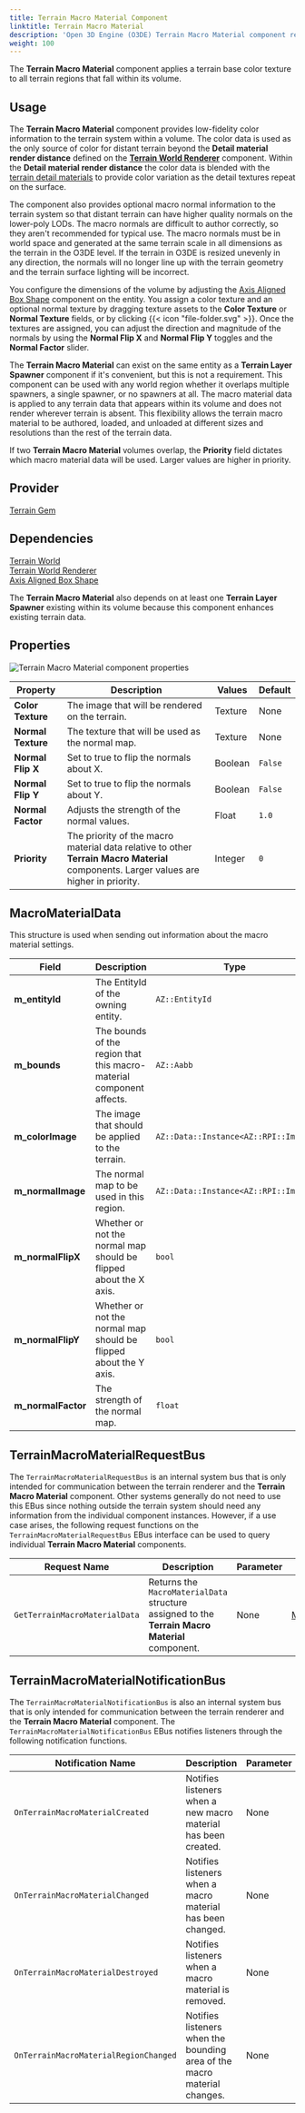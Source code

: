 ```yaml
---
title: Terrain Macro Material Component
linktitle: Terrain Macro Material
description: 'Open 3D Engine (O3DE) Terrain Macro Material component reference.'
weight: 100
---
```


The **Terrain Macro Material** component applies a terrain base color texture to all terrain regions that fall within its volume.

## Usage

The **Terrain Macro Material** component provides low-fidelity color information to the terrain system within a volume. The color data is used as the only source of color for distant terrain beyond the **Detail material render distance** defined on the [**Terrain World Renderer**](/docs/user-guide/components/reference/terrain/world-renderer) component. Within the **Detail material render distance** the color data is blended with the [terrain detail materials](/docs/user-guide/components/reference/terrain/terrain-detail-material) to provide color variation as the detail textures repeat on the surface.

The component also provides optional macro normal information to the terrain system so that distant terrain can have higher quality normals on the lower-poly LODs. The macro normals are difficult to author correctly, so they aren't recommended for typical use. The macro normals must be in world space and generated at the same terrain scale in all dimensions as the terrain in the O3DE level. If the terrain in O3DE is resized unevenly in any direction, the normals will no longer line up with the terrain geometry and the terrain surface lighting will be incorrect.

You configure the dimensions of the volume by adjusting the [Axis Aligned Box Shape](/docs/user-guide/components/reference/shape/axis-aligned-box-shape) component on the entity. You assign a color texture and an optional normal texture by dragging texture assets to the **Color Texture** or **Normal Texture** fields, or by clicking {{< icon "file-folder.svg" >}}. Once the textures are assigned, you can adjust the direction and magnitude of the normals by using the **Normal Flip X** and **Normal Flip Y** toggles and the **Normal Factor** slider.

The **Terrain Macro Material** can exist on the same entity as a **Terrain Layer Spawner** component if it's convenient, but this is not a requirement. This component can be used with any world region whether it overlaps multiple spawners, a single spawner, or no spawners at all. The macro material data is applied to any terrain data that appears within its volume and does not render wherever terrain is absent. This flexibility allows the terrain macro material to be authored, loaded, and unloaded at different sizes and resolutions than the rest of the terrain data.

If two **Terrain Macro Material** volumes overlap, the **Priority** field dictates which macro material data will be used. Larger values are higher in priority.

## Provider

[Terrain Gem](/docs/user-guide/gems/reference/environment/terrain)

## Dependencies

[Terrain World](/docs/user-guide/components/reference/terrain/world)  
[Terrain World Renderer](/docs/user-guide/components/reference/terrain/world-renderer)  
[Axis Aligned Box Shape](/docs/user-guide/components/reference/shape/axis-aligned-box-shape)

The **Terrain Macro Material** also depends on at least one **Terrain Layer Spawner** existing within its volume because this component enhances existing terrain data.

## Properties

![Terrain Macro Material component properties](/images/user-guide/components/reference/terrain/terrain-macro-material-component.png)

| Property | Description | Values | Default |
|-|-|-|-|
| **Color Texture** | The image that will be rendered on the terrain. | Texture | None |
| **Normal Texture** | The texture that will be used as the normal map. | Texture | None |
| **Normal Flip X** | Set to true to flip the normals about X. | Boolean | `False` |
| **Normal Flip Y** | Set to true to flip the normals about Y. | Boolean | `False` |
| **Normal Factor** | Adjusts the strength of the normal values. | Float | `1.0` |
| **Priority** | The priority of the macro material data relative to other **Terrain Macro Material** components. Larger values are higher in priority. | Integer | `0` |

## MacroMaterialData

This structure is used when sending out information about the macro material settings.

| Field | Description | Type |
|-|-|-|
| **m_entityId** | The EntityId of the owning entity. | `AZ::EntityId` |
| **m_bounds** | The bounds of the region that this macro-material component affects. | `AZ::Aabb` |
| **m_colorImage** | The image that should be applied to the terrain. | `AZ::Data::Instance<AZ::RPI::Image>` |
| **m_normalImage** | The normal map to be used in this region. | `AZ::Data::Instance<AZ::RPI::Image>` |
| **m_normalFlipX** | Whether or not the normal map should be flipped about the X axis. | `bool` |
| **m_normalFlipY** | Whether or not the normal map should be flipped about the Y axis. | `bool` |
| **m_normalFactor** | The strength of the normal map. | `float` |

## TerrainMacroMaterialRequestBus

The `TerrainMacroMaterialRequestBus` is an internal system bus that is only intended for communication between the terrain renderer and the **Terrain Macro Material** component. Other systems generally do not need to use this EBus since nothing outside the terrain system should need any information from the individual component instances. However, if a use case arises, the following request functions on the `TerrainMacroMaterialRequestBus` EBus interface can be used to query individual **Terrain Macro Material** components.

| Request Name | Description | Parameter | Return | Scriptable |
|-|-|-|-|-|
| `GetTerrainMacroMaterialData` | Returns the `MacroMaterialData` structure assigned to the **Terrain Macro Material** component. | None | [MacroMaterialData](#macromaterialdata) | Yes |

## TerrainMacroMaterialNotificationBus

The `TerrainMacroMaterialNotificationBus` is also an internal system bus that is only intended for communication between the terrain renderer and the **Terrain Macro Material** component. The `TerrainMacroMaterialNotificationBus` EBus notifies listeners through the following notification functions.

| Notification Name | Description | Parameter | Return | Scriptable |
|-|-|-|-|-|
| `OnTerrainMacroMaterialCreated` | Notifies listeners when a new macro material has been created. | None | EntityId; [MacroMaterialData](#macromaterialdata) | Yes |
| `OnTerrainMacroMaterialChanged` | Notifies listeners when a macro material has been changed. | None | EntityId; [MacroMaterialData](#macromaterialdata) | Yes |
| `OnTerrainMacroMaterialDestroyed` | Notifies listeners when a macro material is removed. | None | EntityId | Yes |
| `OnTerrainMacroMaterialRegionChanged` | Notifies listeners when the bounding area of the macro material changes. | None | EntityId; Old Region: Aabb; New Region: Aabb | Yes |
